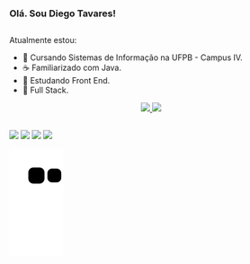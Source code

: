 ### Olá. Sou Diego Tavares!
##
Atualmente estou:
  - 🔭 Cursando Sistemas de Informação na UFPB - Campus IV.
  - ☕ Familiarizado com Java.
  - 📖 Estudando Front End.
  - 🚀 Full Stack.

<div align="center">
  <a href="https://github.com/DiegoTav">
  <img height="130em" src="https://github-readme-stats.vercel.app/api?username=DiegoTav&show_icons=true&theme=aura&include_all_commits=true&count_private=true"/>
  <img height="130em" src="https://github-readme-stats.vercel.app/api/top-langs/?username=DiegoTav&layout=compact&langs_count=7&theme=aura"/>
</div>
  
  ##
 
<div> 
  <a href="https://instagram.com/diego_tavares13" target="_blank"><img src="https://img.shields.io/badge/-Instagram-%23E4405F?style=for-the-badge&logo=instagram&logoColor=white" target="_blank"></a>
 <a href="https://discord.com/users/525393402766950421" target="_blank"><img src="https://img.shields.io/badge/Discord-7289DA?style=for-the-badge&logo=discord&logoColor=white" target="_blank"></a> 
  <a href = "mailto:sdiego14599@gmail.com"><img src="https://img.shields.io/badge/-Gmail-%23333?style=for-the-badge&logo=gmail&logoColor=white" target="_blank"></a>
  <a href="https://www.linkedin.com/in/diego-tavares-124066188" target="_blank"><img src="https://img.shields.io/badge/-LinkedIn-%230077B5?style=for-the-badge&logo=linkedin&logoColor=white" target="_blank"></a> 
 
 ![Snake animation](https://github.com/DiegoTav/DiegoTav/blob/output/github-contribution-grid-snake.svg)
 
</div>
